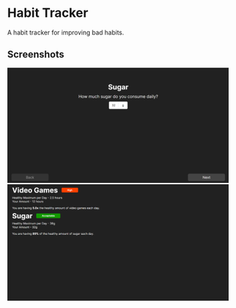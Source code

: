 # Habit Tracker
A habit tracker for improving bad habits.

## Screenshots
![Screenshot A](./screenshots/a.png)
![Screenshot B](./screenshots/b.png)
